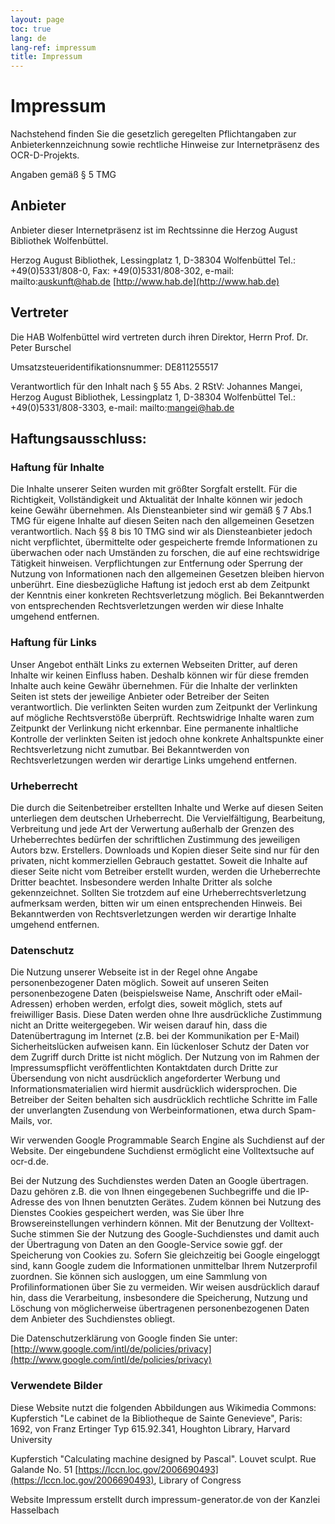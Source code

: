 ```yaml
---
layout: page
toc: true
lang: de
lang-ref: impressum
title: Impressum
---
```


# Impressum

Nachstehend finden Sie die gesetzlich geregelten Pflichtangaben zur Anbieterkennzeichnung 
sowie rechtliche Hinweise zur Internetpräsenz des OCR-D-Projekts. 

Angaben gemäß § 5 TMG

## Anbieter
Anbieter dieser Internetpräsenz ist im Rechtssinne die Herzog August Bibliothek Wolfenbüttel.

Herzog August Bibliothek,
Lessingplatz 1,
D-38304 Wolfenbüttel
Tel.: +49(0)5331/808-0,
Fax: +49(0)5331/808-302,
e-mail: mailto:auskunft@hab.de
[http://www.hab.de](http://www.hab.de)

## Vertreter
Die HAB Wolfenbüttel wird vertreten durch ihren Direktor, Herrn Prof. Dr. Peter Burschel

Umsatzsteueridentifikationsnummer: DE811255517

Verantwortlich für den Inhalt nach § 55 Abs. 2 RStV:
Johannes Mangei, Herzog August Bibliothek,
Lessingplatz 1,
D-38304 Wolfenbüttel
Tel.: +49(0)5331/808-3303,
e-mail: mailto:mangei@hab.de

## Haftungsausschluss:

### Haftung für Inhalte

Die Inhalte unserer Seiten wurden mit größter Sorgfalt erstellt. Für die Richtigkeit,
Vollständigkeit und Aktualität der Inhalte können wir jedoch keine Gewähr übernehmen.
Als Diensteanbieter sind wir gemäß § 7 Abs.1 TMG für eigene Inhalte auf diesen Seiten nach
den allgemeinen Gesetzen verantwortlich. Nach §§ 8 bis 10 TMG sind wir als Diensteanbieter
jedoch nicht verpflichtet, übermittelte oder gespeicherte fremde Informationen zu überwachen
oder nach Umständen zu forschen, die auf eine rechtswidrige Tätigkeit hinweisen. Verpflichtungen
zur Entfernung oder Sperrung der Nutzung von Informationen nach den allgemeinen Gesetzen bleiben
hiervon unberührt. Eine diesbezügliche Haftung ist jedoch erst ab dem Zeitpunkt der Kenntnis
einer konkreten Rechtsverletzung möglich. Bei Bekanntwerden von entsprechenden Rechtsverletzungen
werden wir diese Inhalte umgehend entfernen.

### Haftung für Links

Unser Angebot enthält Links zu externen Webseiten Dritter, auf deren Inhalte wir keinen Einfluss
haben. Deshalb können wir für diese fremden Inhalte auch keine Gewähr übernehmen. Für die
Inhalte der verlinkten Seiten ist stets der jeweilige Anbieter oder Betreiber der Seiten
verantwortlich. Die verlinkten Seiten wurden zum Zeitpunkt der Verlinkung auf mögliche
Rechtsverstöße überprüft. Rechtswidrige Inhalte waren zum Zeitpunkt der Verlinkung nicht
erkennbar. Eine permanente inhaltliche Kontrolle der verlinkten Seiten ist jedoch ohne konkrete
Anhaltspunkte einer Rechtsverletzung nicht zumutbar. Bei Bekanntwerden von Rechtsverletzungen
werden wir derartige Links umgehend entfernen.

### Urheberrecht

Die durch die Seitenbetreiber erstellten Inhalte und Werke auf diesen Seiten unterliegen dem
deutschen Urheberrecht. Die Vervielfältigung, Bearbeitung, Verbreitung und jede Art der
Verwertung außerhalb der Grenzen des Urheberrechtes bedürfen der schriftlichen Zustimmung des
jeweiligen Autors bzw. Erstellers. Downloads und Kopien dieser Seite sind nur für den privaten,
nicht kommerziellen Gebrauch gestattet. Soweit die Inhalte auf dieser Seite nicht vom Betreiber
erstellt wurden, werden die Urheberrechte Dritter beachtet. Insbesondere werden Inhalte Dritter
als solche gekennzeichnet. Sollten Sie trotzdem auf eine Urheberrechtsverletzung aufmerksam
werden, bitten wir um einen entsprechenden Hinweis. Bei Bekanntwerden von Rechtsverletzungen
werden wir derartige Inhalte umgehend entfernen.

### Datenschutz

Die Nutzung unserer Webseite ist in der Regel ohne Angabe personenbezogener Daten möglich.
Soweit auf unseren Seiten personenbezogene Daten (beispielsweise Name, Anschrift oder
eMail-Adressen) erhoben werden, erfolgt dies, soweit möglich, stets auf freiwilliger Basis.
Diese Daten werden ohne Ihre ausdrückliche Zustimmung nicht an Dritte weitergegeben.
Wir weisen darauf hin, dass die Datenübertragung im Internet (z.B. bei der Kommunikation per
E-Mail) Sicherheitslücken aufweisen kann. Ein lückenloser Schutz der Daten vor dem Zugriff
durch Dritte ist nicht möglich.
Der Nutzung von im Rahmen der Impressumspflicht veröffentlichten Kontaktdaten durch Dritte
zur Übersendung von nicht ausdrücklich angeforderter Werbung und Informationsmaterialien wird
hiermit ausdrücklich widersprochen. Die Betreiber der Seiten behalten sich ausdrücklich
rechtliche Schritte im Falle der unverlangten Zusendung von Werbeinformationen, etwa durch
Spam-Mails, vor.


Wir verwenden Google Programmable Search Engine als Suchdienst auf der Website.
Der eingebundene Suchdienst ermöglicht eine Volltextsuche auf ocr-d.de. 

Bei der Nutzung des Suchdienstes werden Daten an Google übertragen. 
Dazu gehören z.B. die von Ihnen eingegebenen Suchbegriffe und die IP-Adresse des von Ihnen benutzten Gerätes. 
Zudem können bei Nutzung des Dienstes Cookies gespeichert werden, was Sie über Ihre Browsereinstellungen verhindern können.
Mit der Benutzung der Volltext-Suche stimmen Sie der Nutzung des Google-Suchdienstes 
und damit auch der Übertragung von Daten an den Google-Service sowie ggf. der Speicherung von Cookies zu. 
Sofern Sie gleichzeitig bei Google eingeloggt sind, kann Google zudem die Informationen unmittelbar Ihrem Nutzerprofil zuordnen. 
Sie können sich ausloggen, um eine Sammlung von Profilinformationen über Sie zu vermeiden.
Wir weisen ausdrücklich darauf hin, dass die Verarbeitung, insbesondere die Speicherung, Nutzung und Löschung von möglicherweise 
übertragenen personenbezogenen Daten dem Anbieter des Suchdienstes obliegt.

Die Datenschutzerklärung von Google finden Sie unter: [http://www.google.com/intl/de/policies/privacy](http://www.google.com/intl/de/policies/privacy)

### Verwendete Bilder

Diese Website nutzt die folgenden Abbildungen aus Wikimedia Commons:
Kupferstich "Le cabinet de la Bibliotheque de Sainte Genevieve", Paris: 1692, von Franz Ertinger
Typ 615.92.341, Houghton Library, Harvard University

Kupferstich "Calculating machine designed by Pascal". Louvet sculpt. Rue Galande No. 51
[https://lccn.loc.gov/2006690493](https://lccn.loc.gov/2006690493), Library of Congress

Website Impressum erstellt durch impressum-generator.de von der Kanzlei Hasselbach
